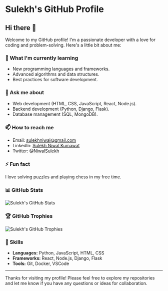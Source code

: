 # Sulekh's GitHub Profile


## Hi there 👋
Welcome to my GitHub profile! I'm a passionate developer with a love for coding and problem-solving. Here's a little bit about me:

### 🌱 What I'm currently learning
- New programming languages and frameworks.
- Advanced algorithms and data structures.
- Best practices for software development.

### 💬 Ask me about
- Web development (HTML, CSS, JavaScript, React, Node.js).
- Backend development (Python, Django, Flask).
- Database management (SQL, MongoDB).

### 📫 How to reach me
- Email: [sulekhniwal@gmail.com](mailto:sulekhniiwal@gmail.com)
- LinkedIn: [Sulekh Niwal Kumawat](www.linkedin.com/in/sulekh-niwal-kumawat-293a442a3)
- Twitter: [@NiwalSulekh](https://x.com/NiwalSulekh)

### ⚡ Fun fact
I love solving puzzles and playing chess in my free time.

### 📊 GitHub Stats
![Sulekh's GitHub Stats](https://github-readme-stats.vercel.app/api?username=Sulekh25&show_icons=true&theme=radical)

### 🏆 GitHub Trophies
![Sulekh's GitHub Trophies](https://github-profile-trophy.vercel.app/?username=Sulekh25&theme=onedark)

### 💼 Skills
- **Languages:** Python, JavaScript, HTML, CSS
- **Frameworks:** React, Node.js, Django, Flask
- **Tools:** Git, Docker, VSCode

---

Thanks for visiting my profile! Please feel free to explore my repositories and let me know if you have any questions or ideas for collaboration.
